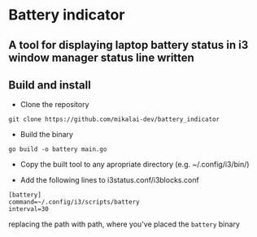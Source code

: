 # Battery indicator 
## A tool for displaying laptop battery status in i3 window manager status line written 

## Build and install

- Clone the repository 

```
git clone https://github.com/mikalai-dev/battery_indicator 
```

- Build the binary

```
go build -o battery main.go
```

- Copy the built tool to any apropriate directory (e.g. ~/.config/i3/bin/)

- Add the following lines to i3status.conf/i3blocks.conf

```
[battery]
command=~/.config/i3/scripts/battery
interval=30
```

replacing the path with path, where you've placed the ``battery`` binary
